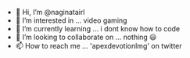 - 👋 Hi, I’m @naginatairl
- 👀 I’m interested in ... video gaming
- 🌱 I’m currently learning ... i dont know how to code
- 💞️ I’m looking to collaborate on ... nothing 😃
- 📫 How to reach me ... 'apexdevotionlmg' on twitter

<!---
naginatairl/naginatairl is a ✨ special ✨ repository because its `README.md` (this file) appears on your GitHub profile.
You can click the Preview link to take a look at your changes.
--->
